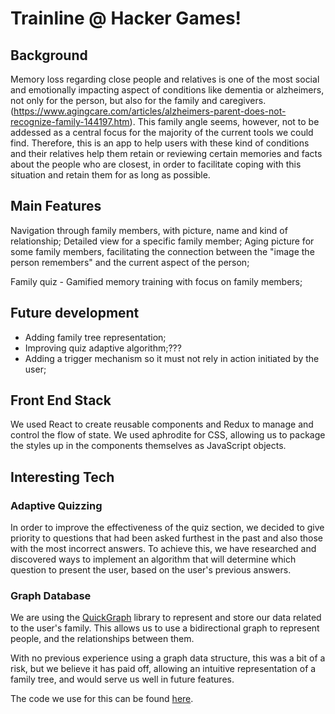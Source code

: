 # Trainline @ Hacker Games!

## Background

Memory loss regarding close people and relatives is one of the most social and emotionally impacting aspect of conditions like dementia or alzheimers, not only for the person, but also for the family and caregivers.(https://www.agingcare.com/articles/alzheimers-parent-does-not-recognize-family-144197.htm). This family angle seems, however, not to be addessed as a central focus for the majority of the current tools we could find.
Therefore, this is an app to help users with these kind of conditions and their relatives help them retain or reviewing certain memories and facts about the people who are closest, in order to facilitate coping with this situation and retain them for as long as possible.

## Main Features
Navigation through family members, with picture, name and kind of relationship;
Detailed view for a specific family member;
Aging picture for some family members, facilitating the connection between the "image the person remembers" and the current aspect of the person;

Family quiz - Gamified memory training with focus on family members;

## Future development
- Adding family tree representation;
- Improving quiz adaptive algorithm;???
- Adding a trigger mechanism so it must not rely in action initiated by the user;

## Front End Stack

We used React to create reusable components and Redux to manage and control the flow of state. We used aphrodite for CSS, allowing us to package the styles up in the components themselves as JavaScript objects.

## Interesting Tech

### Adaptive Quizzing

In order to improve the effectiveness of the quiz section, we decided to give priority to questions that had been asked furthest in the past and also those with the most incorrect answers.
To achieve this, we have researched and discovered ways to implement an algorithm that will determine which question to present the user, based on the user's previous answers.

### Graph Database

We are using the [QuickGraph](http://quickgraph.codeplex.com/) library to represent and store our data related to the user's family. This allows us to use a bidirectional graph to represent people, and the relationships between them.

With no previous experience using a graph data structure, this was a bit of a risk, but we believe it has paid off, allowing an intuitive representation of a family tree, and would serve us well in future features.

The code we use for this can be found [here](/hacker-games-trainline/src/hacker-games-trainline/Data/Persons.cs).

